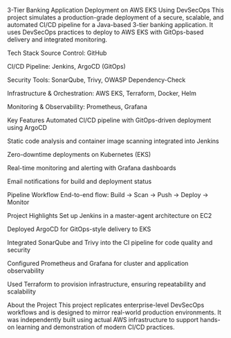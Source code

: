 3-Tier Banking Application Deployment on AWS EKS Using DevSecOps
This project simulates a production-grade deployment of a secure, scalable, and automated CI/CD pipeline for a Java-based 3-tier banking application. It uses DevSecOps practices to deploy to AWS EKS with GitOps-based delivery and integrated monitoring.

Tech Stack
Source Control: GitHub

CI/CD Pipeline: Jenkins, ArgoCD (GitOps)

Security Tools: SonarQube, Trivy, OWASP Dependency-Check

Infrastructure & Orchestration: AWS EKS, Terraform, Docker, Helm

Monitoring & Observability: Prometheus, Grafana

Key Features
Automated CI/CD pipeline with GitOps-driven deployment using ArgoCD

Static code analysis and container image scanning integrated into Jenkins

Zero-downtime deployments on Kubernetes (EKS)

Real-time monitoring and alerting with Grafana dashboards

Email notifications for build and deployment status

Pipeline Workflow
End-to-end flow: Build → Scan → Push → Deploy → Monitor

Project Highlights
Set up Jenkins in a master-agent architecture on EC2

Deployed ArgoCD for GitOps-style delivery to EKS

Integrated SonarQube and Trivy into the CI pipeline for code quality and security

Configured Prometheus and Grafana for cluster and application observability

Used Terraform to provision infrastructure, ensuring repeatability and scalability

About the Project
This project replicates enterprise-level DevSecOps workflows and is designed to mirror real-world production environments. It was independently built using actual AWS infrastructure to support hands-on learning and demonstration of modern CI/CD practices.
